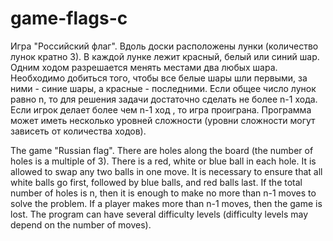 # game-flags-c
Игра "Российский флаг". Вдоль доски расположены лунки (количество лунок кратно 3). В каждой лунке лежит красный, белый или синий шар. Одним ходом разрешается менять местами два любых шара. Необходимо добиться того, чтобы все белые шары шли первыми, за ними - синие шары, а красные - последними. Если общее число лунок равно n, то для решения задачи достаточно сделать не более n-1 хода. Если игрок делает более чем n-1 ход , то игра проиграна. Программа может иметь несколько уровней сложности (уровни сложности могут зависеть от количества ходов).


The game "Russian flag". There are holes along the board (the number of holes is a multiple of 3). There is a red, white or blue ball in each hole. It is allowed to swap any two balls in one move. It is necessary to ensure that all white balls go first, followed by blue balls, and red balls last. If the total number of holes is n, then it is enough to make no more than n-1 moves to solve the problem. If a player makes more than n-1 moves, then the game is lost. The program can have several difficulty levels (difficulty levels may depend on the number of moves).
